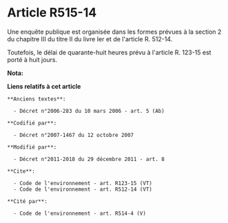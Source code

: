 # Article R515-14

Une enquête publique est organisée dans les formes prévues à la section 2 du chapitre III du titre II du livre Ier et de
l'article R. 512-14. 

Toutefois, le délai de quarante-huit heures prévu à l'article R. 123-15 est porté à huit jours.

**Nota:**



**Liens relatifs à cet article**

	**Anciens textes**:

	  - Décret n°2006-283 du 10 mars 2006 - art. 5 (Ab)

	**Codifié par**:

	  - Décret n°2007-1467 du 12 octobre 2007

	**Modifié par**:

	  - Décret n°2011-2018 du 29 décembre 2011 - art. 8

	**Cite**:

	  - Code de l'environnement - art. R123-15 (VT)
	  - Code de l'environnement - art. R512-14 (VT)

	**Cité par**:

	  - Code de l'environnement - art. R514-4 (V)

